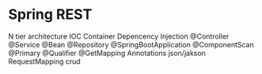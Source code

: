 # Spring REST

N tier architecture
IOC Container
Depencency Injection
@Controller @Service @Bean @Repository @SpringBootApplication @ComponentScan @Primary @Qualifier @GetMapping Annotations
json/jakson
RequestMapping
crud


